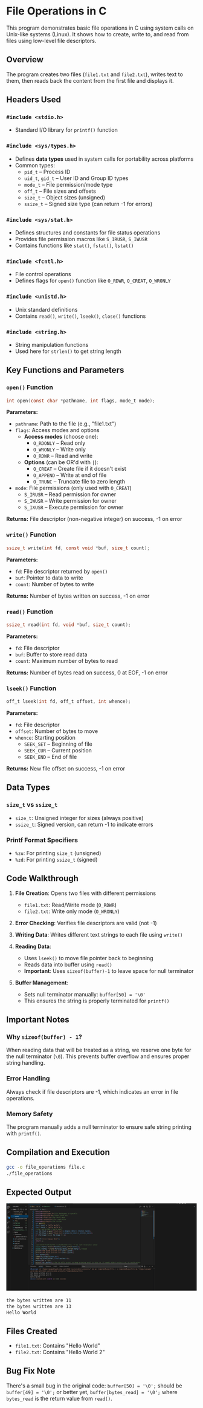 # File Operations in C

This program demonstrates basic file operations in C using system calls on Unix-like systems (Linux). It shows how to create, write to, and read from files using low-level file descriptors.

## Overview

The program creates two files (`file1.txt` and `file2.txt`), writes text to them, then reads back the content from the first file and displays it.

## Headers Used

### `#include <stdio.h>`
- Standard I/O library for `printf()` function

### `#include <sys/types.h>`
- Defines **data types** used in system calls for portability across platforms
- Common types:
  - `pid_t` – Process ID
  - `uid_t`, `gid_t` – User ID and Group ID types
  - `mode_t` – File permission/mode type
  - `off_t` – File sizes and offsets
  - `size_t` – Object sizes (unsigned)
  - `ssize_t` – Signed size type (can return -1 for errors)

### `#include <sys/stat.h>`
- Defines structures and constants for file status operations
- Provides file permission macros like `S_IRUSR`, `S_IWUSR`
- Contains functions like `stat()`, `fstat()`, `lstat()`

### `#include <fcntl.h>`
- File control operations
- Defines flags for `open()` function like `O_RDWR`, `O_CREAT`, `O_WRONLY`

### `#include <unistd.h>`
- Unix standard definitions
- Contains `read()`, `write()`, `lseek()`, `close()` functions

### `#include <string.h>`
- String manipulation functions
- Used here for `strlen()` to get string length

## Key Functions and Parameters

### `open()` Function
```c
int open(const char *pathname, int flags, mode_t mode);
```

**Parameters:**
- `pathname`: Path to the file (e.g., "file1.txt")
- `flags`: Access modes and options
  - **Access modes** (choose one):
    - `O_RDONLY` – Read only
    - `O_WRONLY` – Write only  
    - `O_RDWR` – Read and write
  - **Options** (can be OR'd with `|`):
    - `O_CREAT` – Create file if it doesn't exist
    - `O_APPEND` – Write at end of file
    - `O_TRUNC` – Truncate file to zero length
- `mode`: File permissions (only used with `O_CREAT`)
  - `S_IRUSR` – Read permission for owner
  - `S_IWUSR` – Write permission for owner
  - `S_IXUSR` – Execute permission for owner

**Returns:** File descriptor (non-negative integer) on success, -1 on error

### `write()` Function
```c
ssize_t write(int fd, const void *buf, size_t count);
```

**Parameters:**
- `fd`: File descriptor returned by `open()`
- `buf`: Pointer to data to write
- `count`: Number of bytes to write

**Returns:** Number of bytes written on success, -1 on error

### `read()` Function
```c
ssize_t read(int fd, void *buf, size_t count);
```

**Parameters:**
- `fd`: File descriptor
- `buf`: Buffer to store read data
- `count`: Maximum number of bytes to read

**Returns:** Number of bytes read on success, 0 at EOF, -1 on error

### `lseek()` Function
```c
off_t lseek(int fd, off_t offset, int whence);
```

**Parameters:**
- `fd`: File descriptor
- `offset`: Number of bytes to move
- `whence`: Starting position
  - `SEEK_SET` – Beginning of file
  - `SEEK_CUR` – Current position
  - `SEEK_END` – End of file

**Returns:** New file offset on success, -1 on error

## Data Types

### `size_t` vs `ssize_t`
- `size_t`: Unsigned integer for sizes (always positive)
- `ssize_t`: Signed version, can return -1 to indicate errors

### Printf Format Specifiers
- `%zu`: For printing `size_t` (unsigned)
- `%zd`: For printing `ssize_t` (signed)

## Code Walkthrough

1. **File Creation**: Opens two files with different permissions
   - `file1.txt`: Read/Write mode (`O_RDWR`)
   - `file2.txt`: Write only mode (`O_WRONLY`)

2. **Error Checking**: Verifies file descriptors are valid (not -1)

3. **Writing Data**: Writes different text strings to each file using `write()`

4. **Reading Data**: 
   - Uses `lseek()` to move file pointer back to beginning
   - Reads data into buffer using `read()`
   - **Important**: Uses `sizeof(buffer)-1` to leave space for null terminator

5. **Buffer Management**: 
   - Sets null terminator manually: `buffer[50] = '\0'`
   - This ensures the string is properly terminated for `printf()`

## Important Notes

### Why `sizeof(buffer) - 1`?
When reading data that will be treated as a string, we reserve one byte for the null terminator (`\0`). This prevents buffer overflow and ensures proper string handling.

### Error Handling
Always check if file descriptors are -1, which indicates an error in file operations.

### Memory Safety
The program manually adds a null terminator to ensure safe string printing with `printf()`.

## Compilation and Execution

```bash
gcc -o file_operations file.c
./file_operations
```

## Expected Output

![Program Output](./assets/program-output.png)

```
the bytes written are 11
the bytes written are 13
Hello World
```

## Files Created
- `file1.txt`: Contains "Hello World"
- `file2.txt`: Contains "Hello World 2"

## Bug Fix Note
There's a small bug in the original code: `buffer[50] = '\0';` should be `buffer[49] = '\0';` or better yet, `buffer[bytes_read] = '\0';` where `bytes_read` is the return value from `read()`.
